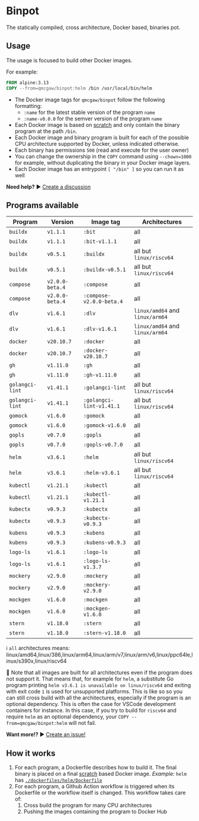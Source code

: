 # Binpot

The statically compiled, cross architecture, Docker based, binaries pot.

## Usage

The usage is focused to build other Docker images.

For example:

```Dockerfile
FROM alpine:3.13
COPY --from=qmcgaw/binpot:helm /bin /usr/local/bin/helm
```

- The Docker image tags for `qmcgaw/binpot` follow the following formatting:
  - `:name` for the latest stable version of the program `name`
  - `:name-v0.0.0` for the semver version of the program `name`
- Each Docker image is based on [scratch](https://hub.docker.com/_/scratch) and only contain the binary program at the path `/bin`.
- Each Docker image and binary program is built for each of the possible CPU architecture supported by Docker, unless indicated otherwise.
- Each binary has permissions `500` (read and execute for the user owner)
- You can change the ownership in the `COPY` command using `--chown=1000` for example, without duplicating the binary in your Docker image layers.
- Each Docker image has an entrypoint `[ "/bin" ]` so you can run it as well

**Need help?** ▶️ [Create a discussion](https://github.com/qdm12/binpot/discussions)

## Programs available

| Program | Version | Image tag | Architectures |
| --- | --- | --- | --- |
| `buildx` | `v1.1.1` | `:bit` | all |
| `buildx` | `v1.1.1` | `:bit-v1.1.1` | all |
| `buildx` | `v0.5.1` | `:buildx` | all but `linux/riscv64` |
| `buildx` | `v0.5.1` | `:buildx-v0.5.1` | all but `linux/riscv64` |
| `compose` | `v2.0.0-beta.4` | `:compose` | all |
| `compose` | `v2.0.0-beta.4` | `:compose-v2.0.0-beta.4` | all |
| `dlv` | `v1.6.1` | `:dlv` | `linux/amd64` and `linux/arm64` |
| `dlv` | `v1.6.1` | `:dlv-v1.6.1` | `linux/amd64` and `linux/arm64` |
| `docker` | `v20.10.7` | `:docker` | all |
| `docker` | `v20.10.7` | `:docker-v20.10.7` | all |
| `gh` | `v1.11.0` | `:gh` | all |
| `gh` | `v1.11.0` | `:gh-v1.11.0` | all |
| `golangci-lint` | `v1.41.1` | `:golangci-lint` | all but `linux/riscv64` |
| `golangci-lint` | `v1.41.1` | `:golangci-lint-v1.41.1` | all but `linux/riscv64` |
| `gomock` | `v1.6.0` | `:gomock` | all |
| `gomock` | `v1.6.0` | `:gomock-v1.6.0` | all |
| `gopls` | `v0.7.0` | `:gopls` | all |
| `gopls` | `v0.7.0` | `:gopls-v0.7.0` | all |
| `helm` | `v3.6.1` | `:helm` | all but `linux/riscv64` |
| `helm` | `v3.6.1` | `:helm-v3.6.1` | all but `linux/riscv64` |
| `kubectl` | `v1.21.1` | `:kubectl` | all |
| `kubectl` | `v1.21.1` | `:kubectl-v1.21.1` | all |
| `kubectx` | `v0.9.3` | `:kubectx` | all |
| `kubectx` | `v0.9.3` | `:kubectx-v0.9.3` | all |
| `kubens` | `v0.9.3` | `:kubens` | all |
| `kubens` | `v0.9.3` | `:kubens-v0.9.3` | all |
| `logo-ls` | `v1.6.1` | `:logo-ls` | all |
| `logo-ls` | `v1.6.1` | `:logo-ls-v1.3.7` | all |
| `mockery` | `v2.9.0` | `:mockery` | all |
| `mockery` | `v2.9.0` | `:mockery-v2.9.0` | all |
| `mockgen` | `v1.6.0` | `:mockgen` | all |
| `mockgen` | `v1.6.0` | `:mockgen-v1.6.0` | all |
| `stern` | `v1.18.0` | `:stern` | all |
| `stern` | `v1.18.0` | `:stern-v1.18.0` | all |

ℹ️ `all` architectures means: linux/amd64,linux/386,linux/arm64,linux/arm/v7,linux/arm/v6,linux/ppc64le,linux/s390x,linux/riscv64

💁 Note that all images are built for all architectures even if the program does not support it.
That means that, for example for `helm`, a substitute Go program printing `helm v3.6.1 is unavailable on linux/riscv64` and exiting with exit code `1` is used for unsupported platforms.
This is like so so you can still cross build with all the architectures, especially if the program is an optional dependency.
This is often the case for VSCode development containers for instance. In this case, if you try to build for `riscv64` and require `helm` as an optional dependency, your `COPY --from=qmcgaw/binpot:helm` will not fail.

**Want more!?** ▶️ [Create an issue!](https://github.com/qdm12/binpot/issues)

## How it works

1. For each program, a Dockerfile describes how to build it. The final binary is placed on a final [scratch](https://hub.docker.com/_/scratch) based Docker image. *Example:* `helm` has [`./dockerfiles/helm/Dockerfile`](dockerfiles/helm/Dockerfile)
2. For each program, a Github Action workflow is triggered when its Dockerfile or the workflow itself is changed. This workflow takes care of:
    1. Cross build the program for many CPU architectures
    2. Pushing the images containing the program to Docker Hub

